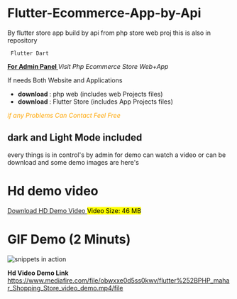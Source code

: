 # Flutter-Ecommerce-App-by-Api
By flutter store app build by api from php store web proj this is also in repository

<code> Flutter Dart </code>

<b> <u> For Admin Panel </u> </b>
<i> Visit Php Ecommerce Store Web+App </i>
<p> If needs Both Website and Applications </p>
<ul>
  <li> <b>download </b>: php web (includes web Projects files)</li>
  <li> <b>download </b>: Flutter Store  (includes App Projects files) </li>
</ul>
<i> <p style="color:orange;"> if any Problems Can Contact Feel Free </p> </i>

## dark and Light Mode included
every things is in control's by admin
for demo can watch a video or can be download
and some demo images are here's

# Hd demo video
<a target="_blank" href="https://www.mediafire.com/file/obwxxe0d5ss0kwv/flutter%252BPHP_mahar_Shopping_Store_video_demo.mp4/file"> Download HD Demo Video </a>
<mark> Video Size: 46 MB </mark>

# GIF Demo (2 Minuts)
![snippets in action](https://github.com/HassanAmeer/Flutter-Ecommerce-App-by-Api/blob/main/API_Store_demo.gif)


<b> Hd Video Demo Link </b>
https://www.mediafire.com/file/obwxxe0d5ss0kwv/flutter%252BPHP_mahar_Shopping_Store_video_demo.mp4/file

